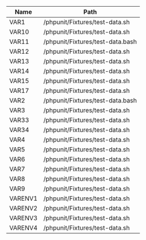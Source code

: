 | Name    | Path                             |
|---------|----------------------------------|
| VAR1    | /phpunit/Fixtures/test-data.sh   |
| VAR10   | /phpunit/Fixtures/test-data.sh   |
| VAR11   | /phpunit/Fixtures/test-data.bash |
| VAR12   | /phpunit/Fixtures/test-data.sh   |
| VAR13   | /phpunit/Fixtures/test-data.sh   |
| VAR14   | /phpunit/Fixtures/test-data.sh   |
| VAR15   | /phpunit/Fixtures/test-data.sh   |
| VAR17   | /phpunit/Fixtures/test-data.sh   |
| VAR2    | /phpunit/Fixtures/test-data.bash |
| VAR3    | /phpunit/Fixtures/test-data.sh   |
| VAR33   | /phpunit/Fixtures/test-data.sh   |
| VAR34   | /phpunit/Fixtures/test-data.sh   |
| VAR4    | /phpunit/Fixtures/test-data.sh   |
| VAR5    | /phpunit/Fixtures/test-data.sh   |
| VAR6    | /phpunit/Fixtures/test-data.sh   |
| VAR7    | /phpunit/Fixtures/test-data.sh   |
| VAR8    | /phpunit/Fixtures/test-data.sh   |
| VAR9    | /phpunit/Fixtures/test-data.sh   |
| VARENV1 | /phpunit/Fixtures/test-data.sh   |
| VARENV2 | /phpunit/Fixtures/test-data.sh   |
| VARENV3 | /phpunit/Fixtures/test-data.sh   |
| VARENV4 | /phpunit/Fixtures/test-data.sh   |

